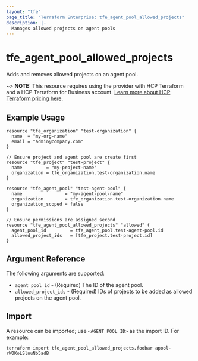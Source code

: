 ```yaml
---
layout: "tfe"
page_title: "Terraform Enterprise: tfe_agent_pool_allowed_projects"
description: |-
  Manages allowed projects on agent pools
---
```


# tfe_agent_pool_allowed_projects

Adds and removes allowed projects on an agent pool.

~> **NOTE:** This resource requires using the provider with HCP Terraform and a HCP Terraform
for Business account.
[Learn more about HCP Terraform pricing here](https://www.hashicorp.com/products/terraform/pricing).

## Example Usage

```hcl
resource "tfe_organization" "test-organization" {
  name  = "my-org-name"
  email = "admin@company.com"
}

// Ensure project and agent pool are create first
resource "tfe_project" "test-project" {
  name         = "my-project-name"
  organization = tfe_organization.test-organization.name
}

resource "tfe_agent_pool" "test-agent-pool" {
  name                = "my-agent-pool-name"
  organization        = tfe_organization.test-organization.name
  organization_scoped = false
}

// Ensure permissions are assigned second
resource "tfe_agent_pool_allowed_projects" "allowed" {
  agent_pool_id         = tfe_agent_pool.test-agent-pool.id
  allowed_project_ids   = [tfe_project.test-project.id]
}
```

## Argument Reference

The following arguments are supported:

* `agent_pool_id` - (Required) The ID of the agent pool.
* `allowed_project_ids` - (Required) IDs of projects to be added as allowed projects on the agent pool.


## Import

A resource can be imported; use `<AGENT POOL ID>` as the import ID. For example:

```shell
terraform import tfe_agent_pool_allowed_projects.foobar apool-rW0KoLSlnuNb5adB
```
